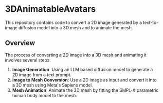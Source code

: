 # 3DAnimatableAvatars

This repository contains code to convert a 2D image generated by a text-to-image diffusion model into a 3D mesh and to animate the mesh.

## Overview

The process of converting a 2D image into a 3D mesh and animating it involves several steps:

1. **Image Generation**: Using an LLM based diffusion model to generate a 2D image from a text prompt.
2. **Image to Mesh Conversion**: Use a 2D image as input and convert it into a 3D mesh using Meta's Sapiens model.
3. **Mesh Animation**: Animate the 3D mesh by fitting the SMPL-X parametric human body model to the mesh.
